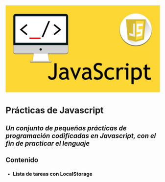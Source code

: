 ![Javascript](./assets/img/javascript.jpg "Javascript logo")

# Prácticas de Javascript

## _Un conjunto de pequeñas prácticas de programación codificadas en Javascript, con el fin de practicar el lenguaje_

## Contenido

* ### Lista de tareas con LocalStorage


